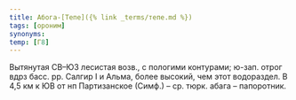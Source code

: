 ```yaml
---
title: Абога-[Тепе]({% link _terms/тепе.md %})
tags: [ороним]
synonyms:
temp: [Г8]
---
```


Вытянутая СВ–ЮЗ лесистая возв., с пологими контурами; ю-зап. отрог вдрз басс.
рр. Салгир I и Альма, более высокий, чем этот водораздел. В 4,5 км к ЮВ от нп
Партизанское (Симф.) – ср. тюрк. абага – папоротник.
